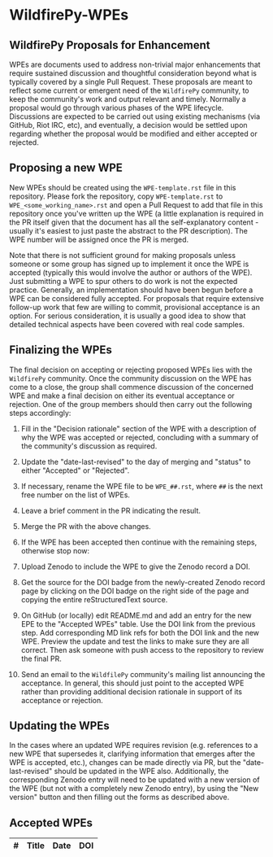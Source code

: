 # WildfirePy-WPEs

## WildfirePy Proposals for Enhancement

WPEs are documents used to address non-trivial major enhancements that require sustained discussion and thoughtful consideration beyond what is typically covered by a single Pull Request. These proposals are meant to reflect some current or emergent need of the `WildfirePy` community, to keep the community's work and output relevant and timely. Normally a proposal would go through various phases of the WPE lifecycle. Discussions are expected to be carried out using existing mechanisms (via GitHub, Riot IRC, etc), and eventually, a decision would be settled upon regarding whether the proposal would be modified and either accepted or rejected.

## Proposing a new WPE

New WPEs should be created using the `WPE-template.rst` file in this repository. Please fork the repository, copy `WPE-template.rst` to `WPE_<some_working_name>.rst` and open a Pull Request to add that file in this repository once you've written up the WPE (a little explanation is required in the PR itself given that the document has all the self-explanatory content - usually it's easiest to just paste the abstract to the PR description). The WPE number will be assigned once the PR is merged.

Note that there is not sufficient ground for making proposals unless someone or some group has signed up to implement it once the WPE is accepted (typically this would involve the author or authors of the WPE). Just submitting a WPE to spur others to do work is not the expected practice. Generally, an implementation should have been begun before a WPE can be considered fully accepted. For proposals that require extensive follow-up work that few are willing to commit, provisional acceptance is an option. For serious consideration, it is usually a good idea to show that detailed technical aspects have been covered with real code samples.

## Finalizing the WPEs

The final decision on accepting or rejecting proposed WPEs lies with the `WildfirePy` community. Once the community discussion on the WPE has come to a close, the group shall commence discussion of the concerned WPE and make a final decision on either its eventual acceptance or rejection. One of the group members should then carry out the following steps accordingly:

1. Fill in the "Decision rationale" section of the WPE with a description of why the WPE was accepted or rejected, concluding with a summary of the community's discussion as required.

2. Update the "date-last-revised" to the day of merging and "status" to either "Accepted" or "Rejected".

3. If necessary, rename the WPE file to be `WPE_##.rst`, where `##` is the next free number on the list of WPEs.

4. Leave a brief comment in the PR indicating the result.

5. Merge the PR with the above changes.

6. If the WPE has been accepted then continue with the remaining steps, otherwise stop now:

7. Upload Zenodo to include the WPE to give the Zenodo record a DOI.

8. Get the source for the DOI badge from the newly-created Zenodo record page by clicking on the DOI badge on the right side of the page and copying the entire reStructuredText source.

9. On GitHub (or locally) edit README.md and add an entry for the new EPE to the "Accepted WPEs" table. Use the DOI link from the previous step. Add corresponding MD link refs for both the DOI link and the new WPE. Preview the update and test the links to make sure they are all correct. Then ask someone with push access to the repository to review the final PR.

10. Send an email to the `WildfilePy` community's mailing list announcing the acceptance. In general, this should just point to the accepted WPE rather than providing additional decision rationale in support of its acceptance or rejection.

## Updating the WPEs

In the cases where an updated WPE requires revision (e.g. references to a new WPE that supersedes it, clarifying information that emerges after the WPE is accepted, etc.), changes can be made directly via PR, but the "date-last-revised" should be updated in the WPE also. Additionally, the corresponding Zenodo entry will need to be updated with a new version of the WPE (but not with a completely new Zenodo entry), by using the "New version" button and then filling out the forms as described above.

## Accepted WPEs

| \#  | Title | Date | DOI |
| :-: | :---: | :--: | :-: |
